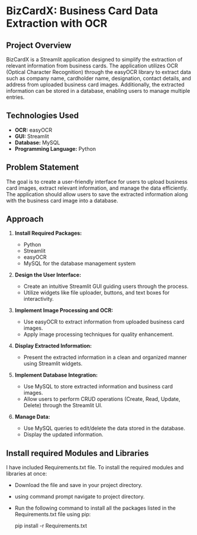 # BizCardX: Business Card Data Extraction with OCR

## Project Overview

BizCardX is a Streamlit application designed to simplify the extraction of relevant information from business cards. The application utilizes OCR (Optical Character Recognition) through the easyOCR library to extract data such as company name, cardholder name, designation, contact details, and address from uploaded business card images. Additionally, the extracted information can be stored in a database, enabling users to manage multiple entries.

## Technologies Used

- **OCR:** easyOCR
- **GUI:** Streamlit
- **Database:** MySQL
- **Programming Language:** Python

## Problem Statement

The goal is to create a user-friendly interface for users to upload business card images, extract relevant information, and manage the data efficiently. The application should allow users to save the extracted information along with the business card image into a database.

## Approach

1. **Install Required Packages:**
   - Python
   - Streamlit
   - easyOCR
   - MySQL for the database management system

2. **Design the User Interface:**
   - Create an intuitive Streamlit GUI guiding users through the process.
   - Utilize widgets like file uploader, buttons, and text boxes for interactivity.

3. **Implement Image Processing and OCR:**
   - Use easyOCR to extract information from uploaded business card images.
   - Apply image processing techniques for quality enhancement.

4. **Display Extracted Information:**
   - Present the extracted information in a clean and organized manner using Streamlit widgets.

5. **Implement Database Integration:**
   - Use MySQL to store extracted information and business card images.
   - Allow users to perform CRUD operations (Create, Read, Update, Delete) through the Streamlit UI.
  
6. **Manage Data:**
   - Use MySQL queries to edit/delete the data stored in the database.
   - Display the updated information.

## Install required Modules and Libraries

I have included Requirements.txt file. To install the required modules and libraries at once:  
  -  Download the file and save in your project directory.
  -  using command prompt navigate to project directory.
  -  Run the following command to install all the packages listed in the Requirements.txt file using pip:

     pip install -r Requirements.txt
